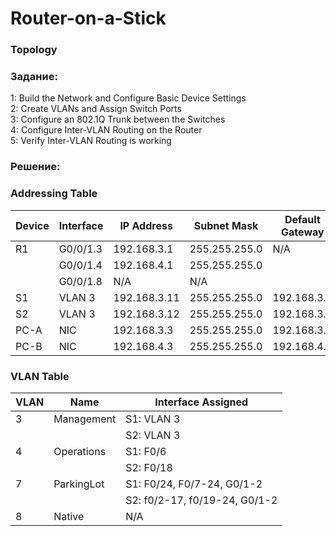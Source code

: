 # Router-on-a-Stick

### Topology

### Задание:
1: Build the Network and Configure Basic Device Settings  
2: Create VLANs and Assign Switch Ports  
3: Configure an 802.1Q Trunk between the Switches  
4: Configure Inter-VLAN Routing on the Router  
5: Verify Inter-VLAN Routing is working  

### Решение:

### Addressing Table
| Device | Interface | IP Address   | Subnet Mask   | Default Gateway |
|--------|-----------|--------------|---------------|-----------------|
| R1     | G0/0/1.3  | 192.168.3.1  | 255.255.255.0 | N/A             |
|        | G0/0/1.4  | 192.168.4.1  | 255.255.255.0 |                 |
|        | G0/0/1.8  | N/A          | N/A           |                 |
| S1     | VLAN 3    | 192.168.3.11 | 255.255.255.0 | 192.168.3.1     |
| S2     | VLAN 3    | 192.168.3.12 | 255.255.255.0 | 192.168.3.1     |
| PC-A   | NIC       | 192.168.3.3  | 255.255.255.0 | 192.168.3.1     |
| PC-B   | NIC       | 192.168.4.3  | 255.255.255.0 | 192.168.4.1     |

### VLAN Table
| VLAN | Name       | Interface Assigned            |
|------|------------|-------------------------------|
| 3    | Management | S1: VLAN 3                    |
|      |            | S2: VLAN 3                    |
| 4    | Operations | S1: F0/6                      |
|      |            | S2: F0/18                     |
| 7    | ParkingLot | S1: F0/24, F0/7-24, G0/1-2    |
|      |            | S2: f0/2-17, f0/19-24, G0/1-2 |
| 8    | Native     | N/A                           |
